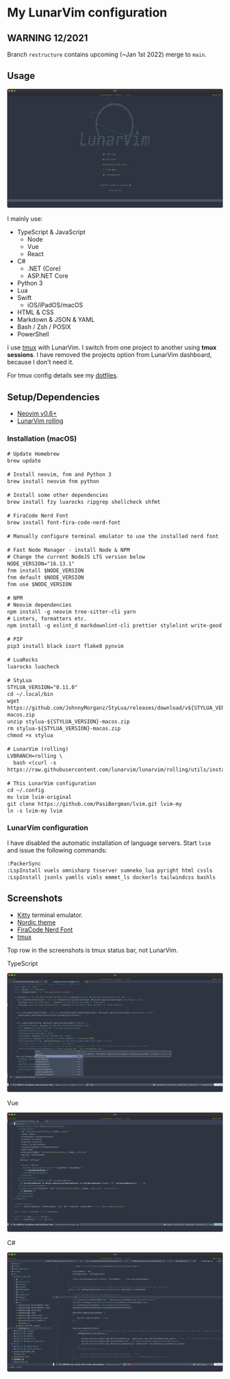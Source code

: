 # My LunarVim configuration

## WARNING 12/2021

Branch `restructure` contains upcoming (~Jan 1st 2022) merge to `main`.

## Usage

![LunarVim](./assets/lvim-config-lunarvim.png)

I mainly use:

- TypeScript & JavaScript
  - Node
  - Vue
  - React
- C#
  - .NET (Core)
  - ASP.NET Core
- Python 3
- Lua
- Swift
  - iOS/iPadOS/macOS
- HTML & CSS
- Markdown & JSON & YAML
- Bash / Zsh / POSIX
- PowerShell

I use [tmux](https://en.wikipedia.org/wiki/Tmux) with LunarVim. I switch from one
project to another using **tmux sessions**. I have removed the projects option
from LunarVim dashboard, because I don't need it.

For tmux config details see my [dotfiles](https://github.com/PasiBergman/dotfiles).

## Setup/Dependencies

- [Neovim v0.6+](https://github.com/neovim/neovim)
- [LunarVim rolling](https://github.com/LunarVim/LunarVim)

### Installation (macOS)

```shell
# Update Homebrew
brew update

# Install neovim, fnm and Python 3
brew install neovim fnm python

# Install some other dependencies
brew install fzy luarocks ripgrep shellcheck shfmt

# FiraCode Nerd Font
brew install font-fira-code-nerd-font

# Manually configure terminal emulator to use the installed nerd font

# Fast Node Manager - install Node & NPM
# Change the current NodeJS LTS version below
NODE_VERSION="16.13.1"
fnm install $NODE_VERSION
fnm default $NODE_VERSION
fnm use $NODE_VERSION

# NPM
# Neovim dependencies
npm install -g neovim tree-sitter-cli yarn
# Linters, formatters etc.
npm install -g eslint_d markdownlint-cli prettier stylelint write-good

# PIP
pip3 install black isort flake8 pynvim

# LuaRocks
luarocks luacheck

# StyLua
STYLUA_VERSION="0.11.0"
cd ~/.local/bin
wget https://github.com/JohnnyMorganz/StyLua/releases/download/v${STYLUA_VERSION}/stylua-${STYLUA_VERSION}-macos.zip
unzip stylua-${STYLUA_VERSION}-macos.zip
rm stylua-${STYLUA_VERSION}-macos.zip
chmod +x stylua

# LunarVim (rolling)
LVBRANCH=rolling \
  bash <(curl -s https://raw.githubusercontent.com/lunarvim/lunarvim/rolling/utils/installer/install.sh)

# This LunarVim configuration
cd ~/.config
mv lvim lvim-original
git clone https://github.com/PasiBergman/lvim.git lvim-my
ln -s lvim-my lvim
```

### LunarVim configuration

I have disabled the automatic installation of language servers.
Start `lvim` and issue the following commands:

```vim
:PackerSync
:LspInstall vuels omnisharp tsserver sumneko_lua pyright html cssls
:LspInstall jsonls yamlls vimls emmet_ls dockerls tailwindcss bashls
```

## Screenshots

- [Kitty](https://sw.kovidgoyal.net/kitty/) terminal emulator.
- [Nordic theme](https://github.com/andersevenrud/nordic.nvim)
- [FiraCode Nerd Font](https://github.com/ryanoasis/nerd-fonts/tree/master/patched-fonts/FiraCode)
- [tmux](https://en.wikipedia.org/wiki/Tmux)

Top row in the screenshots is tmux status bar, not LunarVim.

TypeScript

![TypeScript](./assets/lvim-config-ts.png)

Vue

![Vue](./assets/lvim-config-vue.png)

C#

![C#](./assets/lvim-config-cs.png)
